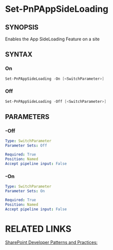 # Set-PnPAppSideLoading

## SYNOPSIS
Enables the App SideLoading Feature on a site

## SYNTAX 

### On
```powershell
Set-PnPAppSideLoading -On [<SwitchParameter>]
```


### Off
```powershell
Set-PnPAppSideLoading -Off [<SwitchParameter>]
```


## PARAMETERS

### -Off


```yaml
Type: SwitchParameter
Parameter Sets: Off

Required: True
Position: Named
Accept pipeline input: False
```

### -On


```yaml
Type: SwitchParameter
Parameter Sets: On

Required: True
Position: Named
Accept pipeline input: False
```

# RELATED LINKS

[SharePoint Developer Patterns and Practices:](http://aka.ms/sppnp)
